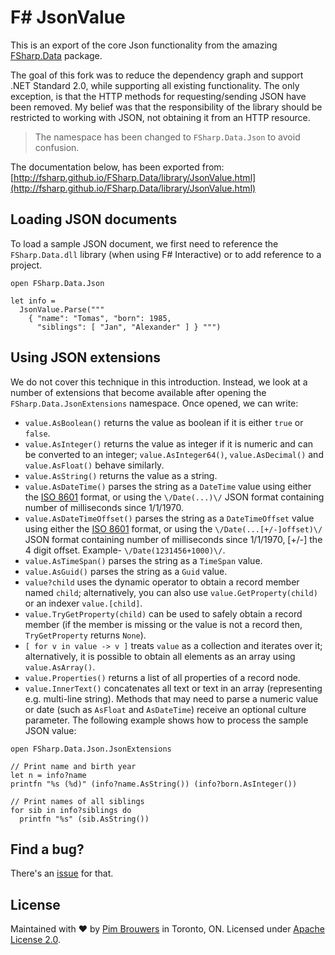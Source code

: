 # F# JsonValue

This is an export of the core Json functionality from the amazing [FSharp.Data](https://github.com/fsharp/FSharp.Data) package.

The goal of this fork was to reduce the dependency graph and support .NET Standard 2.0, while supporting all existing functionality. The only exception, is that the HTTP methods for requesting/sending JSON have been removed. My belief was that the responsibility of the library should be restricted to working with JSON, not obtaining it from an HTTP resource.

> The namespace has been changed to `FSharp.Data.Json` to avoid confusion.

The documentation below, has been exported from: [http://fsharp.github.io/FSharp.Data/library/JsonValue.html](http://fsharp.github.io/FSharp.Data/library/JsonValue.html)

## Loading JSON documents

To load a sample JSON document, we first need to reference the `FSharp.Data.dll` library
(when using F# Interactive) or to add reference to a project. 

```f#
open FSharp.Data.Json

let info =
  JsonValue.Parse(""" 
    { "name": "Tomas", "born": 1985,
      "siblings": [ "Jan", "Alexander" ] } """)
```

## Using JSON extensions

We do not cover this technique in this introduction. Instead, we look at a number
of extensions that become available after opening the `FSharp.Data.JsonExtensions` 
namespace. Once opened, we can write:
 * `value.AsBoolean()` returns the value as boolean if it is either `true` or `false`.
 * `value.AsInteger()` returns the value as integer if it is numeric and can be
   converted to an integer; `value.AsInteger64()`, `value.AsDecimal()` and
   `value.AsFloat()` behave similarly.
 * `value.AsString()` returns the value as a string.
 * `value.AsDateTime()` parses the string as a `DateTime` value using either the
    [ISO 8601](http://en.wikipedia.org/wiki/ISO_8601) format, or using the 
    `\/Date(...)\/` JSON format containing number of milliseconds since 1/1/1970.
 * `value.AsDateTimeOffset()` parses the string as a `DateTimeOffset` value using either the
    [ISO 8601](http://en.wikipedia.org/wiki/ISO_8601) format, or using the 
    `\/Date(...[+/-]offset)\/` JSON format containing number of milliseconds since 1/1/1970, 
    [+/-] the 4 digit offset. Example- `\/Date(1231456+1000)\/`.
 * `value.AsTimeSpan()` parses the string as a `TimeSpan` value.
 * `value.AsGuid()` parses the string as a `Guid` value.
 * `value?child` uses the dynamic operator to obtain a record member named `child`;
    alternatively, you can also use `value.GetProperty(child)` or an indexer
    `value.[child]`.
 * `value.TryGetProperty(child)` can be used to safely obtain a record member 
    (if the member is missing or the value is not a record then, `TryGetProperty` 
    returns `None`).
 * `[ for v in value -> v ]` treats `value` as a collection and iterates over it;
   alternatively, it is possible to obtain all elements as an array using 
   `value.AsArray()`.
 * `value.Properties()` returns a list of all properties of a record node.
 * `value.InnerText()` concatenates all text or text in an array 
   (representing e.g. multi-line string).
Methods that may need to parse a numeric value or date (such as `AsFloat` and
`AsDateTime`) receive an optional culture parameter.
The following example shows how to process the sample JSON value:

```f#
open FSharp.Data.Json.JsonExtensions

// Print name and birth year
let n = info?name
printfn "%s (%d)" (info?name.AsString()) (info?born.AsInteger())

// Print names of all siblings
for sib in info?siblings do
  printfn "%s" (sib.AsString())
```


## Find a bug?

There's an [issue](https://github.com/pimbrouwers/FSharp.Data.JsonValue/issues) for that.

## License

Maintained with ♥ by [Pim Brouwers](https://github.com/pimbrouwers) in Toronto, ON. Licensed under [Apache License 2.0](https://github.com/pimbrouwers/FSharp.Data.JsonValue/blob/master/LICENSE).
